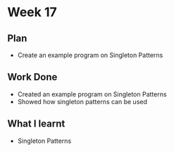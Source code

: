 # Week 17
## Plan
- Create an example program on Singleton Patterns
## Work Done
- Created an example program on Singleton Patterns
- Showed how singleton patterns can be used
## What I learnt
- Singleton Patterns